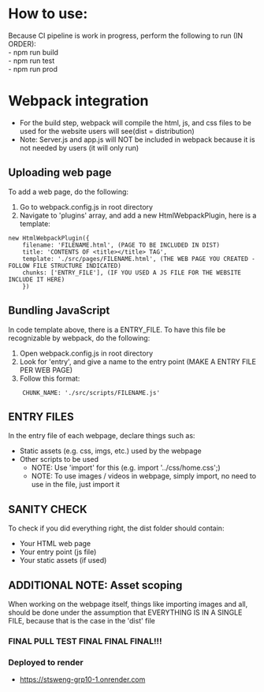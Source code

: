 # How to use:
  Because CI pipeline is work in progress, perform the following to run (IN ORDER):  
    - npm run build  
    - npm run test  
    - npm run prod

# Webpack integration
- For the build step, webpack will compile the html, js, and css files to be used for the website users will see(dist = distribution)
- Note: Server.js and app.js will NOT be included in webpack because it is not needed by users (it will only run)

## Uploading web page
To add a web page, do the following:
1. Go to webpack.config.js in root directory
2. Navigate to 'plugins' array, and add a new HtmlWebpackPlugin, here is a template:
   
```
new HtmlWebpackPlugin({
    filename: 'FILENAME.html', (PAGE TO BE INCLUDED IN DIST)
    title: 'CONTENTS OF <title></title> TAG',
    template: './src/pages/FILENAME.html', (THE WEB PAGE YOU CREATED - FOLLOW FILE STRUCTURE INDICATED)
    chunks: ['ENTRY_FILE'], (IF YOU USED A JS FILE FOR THE WEBSITE INCLUDE IT HERE)
    })
```

## Bundling JavaScript
In code template above, there is a ENTRY_FILE. To have this file be recognizable by webpack, do the following:
1. Open webpack.config.js in root directory
2. Look for 'entry', and give a name to the entry point (MAKE A ENTRY FILE PER WEB PAGE)
3. Follow this format:
```
    CHUNK_NAME: './src/scripts/FILENAME.js'
```

## ENTRY FILES
In the entry file of each webpage, declare things such as:
- Static assets (e.g. css, imgs, etc.) used by the webpage
- Other scripts to be used
  - NOTE: Use 'import' for this (e.g. import '../css/home.css';)
  - NOTE: To use images / videos in webpage, simply import, no need to use in the file, just import it

## SANITY CHECK
To check if you did everything right, the dist folder should contain:
- Your HTML web page
- Your entry point (js file)
- Your static assets (if used)

## ADDITIONAL NOTE: Asset scoping
When working on the webpage itself, things like importing images and all, should be done under the assumption that EVERYTHING IS IN A SINGLE FILE, because that is the case in the 'dist' file

### FINAL PULL TEST FINAL FINAL FINAL!!!

### Deployed to render
- https://stsweng-grp10-1.onrender.com
